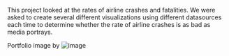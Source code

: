 This project looked at the rates of airline crashes and fatalities. We were asked to create several different visualizations using different datasources each time to determine whether the rate of airline crashes is as bad as media portrays.

Portfolio image by ![image](https://user-images.githubusercontent.com/48367764/124679296-bf854480-de89-11eb-8c8e-452ce2aaa437.png)
